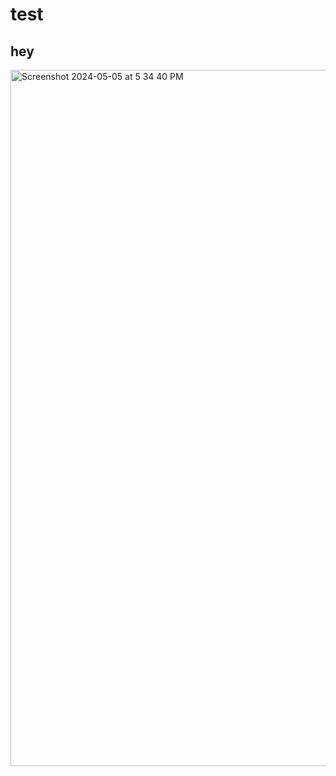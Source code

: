 # test
## hey
<img width="1114" alt="Screenshot 2024-05-05 at 5 34 40 PM" src="https://github.com/saipranavvv/test/assets/70323232/1caf76e6-6c65-4879-8d9f-9ff806673469">
